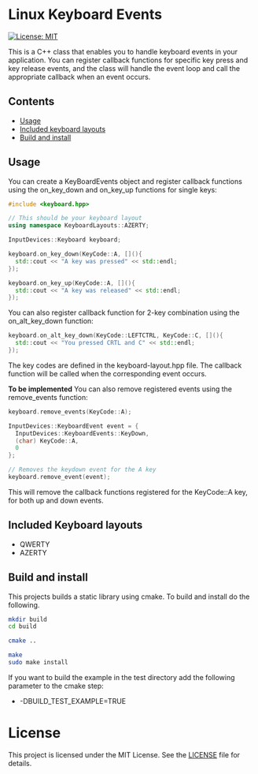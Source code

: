 # Linux Keyboard Events

[![License: MIT](https://img.shields.io/badge/License-MIT-yellow.svg)](https://opensource.org/licenses/MIT)

This is a C++ class that enables you to handle keyboard events in your application. You can register callback functions for specific key press and key release events, and the class will handle the event loop and call the appropriate callback when an event occurs.

## Contents

- [Usage](#usage)
- [Included keyboard layouts](#included-keyboard-layouts)
- [Build and install](#build-and-install)

## Usage

You can create a KeyBoardEvents object and register callback functions using the on_key_down and on_key_up functions for single keys:

```cpp
#include <keyboard.hpp>

// This should be your keyboard layout
using namespace KeyboardLayouts::AZERTY;

InputDevices::Keyboard keyboard;

keyboard.on_key_down(KeyCode::A, [](){
  std::cout << "A key was pressed" << std::endl;
});

keyboard.on_key_up(KeyCode::A, [](){
  std::cout << "A key was released" << std::endl;
});

```

You can also register callback function for 2-key combination using the on_alt_key_down function:

```cpp
keyboard.on_alt_key_down(KeyCode::LEFTCTRL, KeyCode::C, [](){
  std::cout << "You pressed CRTL and C" << std::endl;
});
```

The key codes are defined in the keyboard-layout.hpp file. 
The callback function will be called when the corresponding event occurs.

**To be implemented**
You can also remove registered events using the remove_events function:

```cpp
keyboard.remove_events(KeyCode::A);

InputDevices::KeyboardEvent event = {
  InputDevices::KeyboardEvents::KeyDown,
  (char) KeyCode::A,
  0
};

// Removes the keydown event for the A key
keyboard.remove_event(event);
```

This will remove the callback functions registered for the KeyCode::A key, for both up and down events.

## Included Keyboard layouts

- QWERTY
- AZERTY

## Build and install 

This projects builds a static library using cmake. To build and install do the following.

```bash
mkdir build
cd build

cmake ..

make
sudo make install
```

If you want to build the example in the test directory add the following parameter to the cmake step:

- -DBUILD_TEST_EXAMPLE=TRUE

# License

This project is licensed under the MIT License. See the [LICENSE](./LICENSE) file for details.
